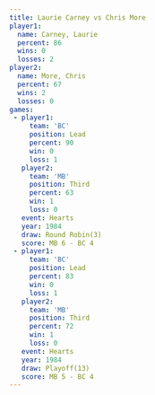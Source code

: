 ```yaml
---
title: Laurie Carney vs Chris More
player1:              
  name: Carney, Laurie
  percent: 86         
  wins: 0             
  losses: 2           
player2:              
  name: More, Chris   
  percent: 67         
  wins: 2             
  losses: 0           
games:
 - player1:        
     team: 'BC'    
     position: Lead
     percent: 90   
     win: 0        
     loss: 1       
   player2:         
     team: 'MB'     
     position: Third
     percent: 63    
     win: 1         
     loss: 0        
   event: Hearts       
   year: 1984          
   draw: Round Robin(3)
   score: MB 6 - BC 4  
 - player1:        
     team: 'BC'    
     position: Lead
     percent: 83   
     win: 0        
     loss: 1       
   player2:         
     team: 'MB'     
     position: Third
     percent: 72    
     win: 1         
     loss: 0        
   event: Hearts     
   year: 1984        
   draw: Playoff(13) 
   score: MB 5 - BC 4
---
```

